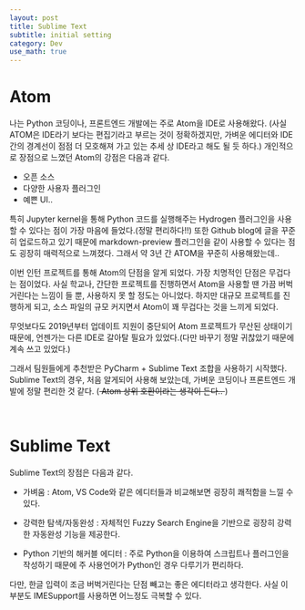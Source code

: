 ```yaml
---
layout: post
title: Sublime Text
subtitle: initial setting
category: Dev
use_math: true
---
```



# Atom

나는 Python 코딩이나, 프론트엔드 개발에는 주로 Atom을 IDE로 사용해왔다. (사실 ATOM은 IDE라기 보다는 편집기라고 부르는 것이 정확하겠지만, 가벼운 에디터와 IDE 간의 경계선이 점점 더 모호해져 가고 있는 추세 상 IDE라고 해도 될 듯 하다.) 개인적으로 장점으로 느꼈던 Atom의 강점은 다음과 같다.

- 오픈 소스
- 다양한 사용자 플러그인
- 예쁜 UI..

특히 Jupyter kernel을 통해 Python 코드를 실행해주는 Hydrogen 플러그인을 사용할 수 있다는 점이 가장 마음에 들었다.(정말 편리하다!!) 또한 Github blog에 글을 꾸준히 업로드하고 있기 때문에 markdown-preview 플러그인을 같이 사용할 수 있다는 점도 굉장히 매력적으로 느껴졌다. 그래서 약 3년 간 ATOM을 꾸준히 사용해왔는데..

이번 인턴 프로젝트를 통해 Atom의 단점을 알게 되었다. 가장 치명적인 단점은 무겁다는 점이었다. 사실 학교나, 간단한 프로젝트를 진행하면서 Atom을 사용할 땐 가끔 버벅거린다는 느낌이 들 뿐, 사용하지 못 할 정도는 아니었다. 하지만 대규모 프로젝트를 진행하게 되고, 소스 파일의 규모 커지면서 Atom이 꽤 무겁다는 것을 느끼게 되었다.

무엇보다도 2019년부터 업데이트 지원이 중단되어 Atom 프로젝트가 무산된 상태이기 때문에, 언젠가는 다른 IDE로 갈아탈 필요가 있었다.(다만 바꾸기 정말 귀찮았기 때문에 계속 쓰고 있었다.)

그래서 팀원들에게 추천받은 PyCharm + Sublime Text 조합을 사용하기 시작했다. Sublime Text의 경우, 처음 알게되어 사용해 보았는데, 가벼운 코딩이나 프론트엔드 개발에 정말 편리한 것 같다. (<del> Atom 상위 호환이라는 생각이 든다.. </del>)



<br>

# Sublime Text

Sublime Text의 장점은 다음과 같다.

- 가벼움 : Atom, VS Code와 같은 에디터들과 비교해보면 굉장히 쾌적함을 느낄 수 있다.

- 강력한 탐색/자동완성 : 자체적인 Fuzzy Search Engine을 기반으로 굉장히 강력한 자동완성 기능을 제공한다.

- Python 기반의 해커블 에디터 : 주로 Python을 이용하여 스크립트나 플러그인을 작성하기 때문에 주 사용언어가 Python인 경우 다루기가 편리하다.

다만, 한글 입력이 조금 버벅거린다는 단점 빼고는 좋은 에디터라고 생각한다. 사실 이 부분도 IMESupport를 사용하면 어느정도 극복할 수 있다.

<br>
<br>
